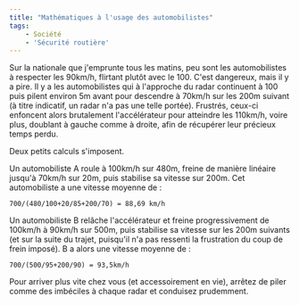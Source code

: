 ```yaml
---
title: "Mathématiques à l'usage des automobilistes"
tags:
    - Société
    - 'Sécurité routière'
---
```


Sur la nationale que j'emprunte tous les matins, peu sont les automobilistes à
respecter les 90km/h, flirtant plutôt avec le 100\. C'est dangereux, mais il y a
pire. Il y a les automobilistes qui à l'approche du radar continuent à 100 puis
pilent environ 5m avant pour descendre à 70km/h sur les 200m suivant (à titre
indicatif, un radar n'a pas une telle portée). Frustrés, ceux-ci enfoncent alors
brutalement l'accélérateur pour atteindre les 110km/h, voire plus, doublant à
gauche comme à droite, afin de récupérer leur précieux temps perdu.

Deux petits calculs s'imposent.

Un automobiliste A roule à 100km/h sur 480m, freine de manière linéaire jusqu'à
70km/h sur 20m, puis stabilise sa vitesse sur 200m. Cet automobiliste a une
vitesse moyenne de&nbsp;:

```
700/(480/100+20/85+200/70) = 88,69 km/h
```

Un automobiliste B rel&acirc;che l'accélérateur et freine progressivement de
100km/h à 90km/h sur 500m, puis stabilise sa vitesse sur les 200m suivants (et
sur la suite du trajet, puisqu'il n'a pas ressenti la frustration du coup de
frein imposé). B a alors une vitesse moyenne de&nbsp;:

```
700/(500/95+200/90) = 93,5km/h
```

Pour arriver plus vite chez vous (et accessoirement en vie), arrêtez de piler
comme des imbéciles à chaque radar et conduisez prudemment.
